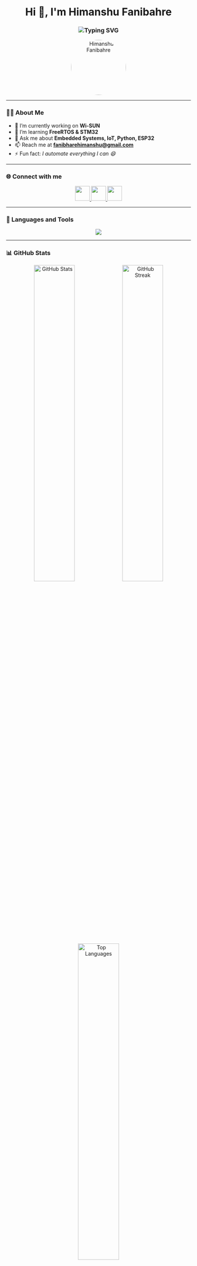 <h1 align="center">Hi 👋, I'm Himanshu Fanibahre</h1>

<h3 align="center">
  <img src="https://readme-typing-svg.herokuapp.com?font=Fira+Code&size=22&duration=3000&pause=1000&color=00BFFF&center=true&vCenter=true&width=600&lines=💡+Embedded+Developer;⚙️+Hardware+Engineer;🎨+3D+Designer;💻+PCB+Designer;🌐+IoT+Developer;🚀+Freelancer" alt="Typing SVG" />
</h3>

<p align="center">
  <img src="https://avatars.githubusercontent.com/u/141887327?v=4" alt="Himanshu Fanibahre" width="150" height="150" style="border-radius:50%;"/>
</p>

---

### 👨‍💻 About Me

- 🔭 I’m currently working on **Wi-SUN**
- 🌱 I’m learning **FreeRTOS & STM32**
- 💬 Ask me about **Embedded Systems, IoT, Python, ESP32**
- 📫 Reach me at **fanibharehimanshu@gmail.com**
- ⚡ Fun fact: *I automate everything I can 😄*

---

### 🌐 Connect with me
<p align="center">
  <a href="https://linkedin.com/in/himanshu-fanibhare" target="_blank">
    <img src="https://skillicons.dev/icons?i=linkedin" height="40" />
  </a>
  <a href="https://instagram.com/the_electrogenic" target="_blank">
    <img src="https://skillicons.dev/icons?i=instagram" height="40" />
  </a>
  <a href="https://www.youtube.com/@theelectrogenic3365" target="_blank">
    <img src="https://skillicons.dev/icons?i=youtube" height="40" />
  </a>
</p>

---

### 🧠 Languages and Tools
<p align="center">
  <img src="https://skillicons.dev/icons?i=arduino,c,cpp,python,git,linux,freertos,stm32,raspberrypi,vscode,eagle,fusion360&theme=dark" />
</p>

---

### 📊 GitHub Stats
<p align="center">
  <img src="https://github-readme-stats.vercel.app/api?username=himanshufanibhare&show_icons=true&theme=tokyonight" alt="GitHub Stats" width="47%" />
  <img src="https://github-readme-streak-stats.herokuapp.com?user=himanshufanibhare&theme=tokyonight&hide_border=true" alt="GitHub Streak" width="47%" />
</p>

<p align="center">
  <img src="https://github-readme-stats.vercel.app/api/top-langs/?username=himanshufanibhare&layout=compact&theme=tokyonight" alt="Top Languages" width="47%" />
</p>

---

### 🏆 GitHub Trophies
<p align="center">
  <img src="https://github-profile-trophy.vercel.app/?username=himanshufanibhare&theme=tokyonight&no-frame=true&no-bg=true&margin-w=15" />
</p>

---

### 👀 Profile Views
<p align="center">
  <img src="https://komarev.com/ghpvc/?username=himanshufanibhare&label=Profile%20Views&color=blueviolet&style=flat" alt="Profile Views" />
</p>

---

⭐️ *Made with ❤️ by [Himanshu Fanibahre](https://github.com/himanshufanibhare)*

